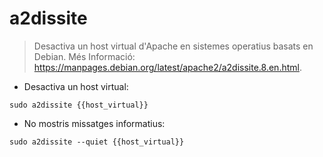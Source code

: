 # a2dissite

> Desactiva un host virtual d'Apache en sistemes operatius basats en Debian.
> Més Informació: <https://manpages.debian.org/latest/apache2/a2dissite.8.en.html>.

- Desactiva un host virtual:

`sudo a2dissite {{host_virtual}}`

- No mostris missatges informatius:

`sudo a2dissite --quiet {{host_virtual}}`

